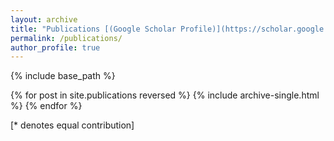 ```yaml
---
layout: archive
title: "Publications [(Google Scholar Profile)](https://scholar.google.com.vn/citations?user=F9mgq3sAAAAJ&hl=en)"
permalink: /publications/
author_profile: true
---
```


{% include base_path %}

{% for post in site.publications reversed %}
  {% include archive-single.html %}
{% endfor %}

[\* denotes equal contribution]
